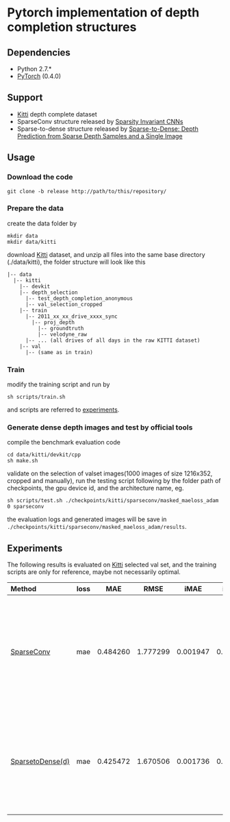 # Pytorch implementation of depth completion structures

## Dependencies
- Python 2.7.*
- [PyTorch](http://pytorch.org/) (0.4.0)

## Support
- [Kitti](http://www.cvlibs.net/datasets/kitti/eval_depth.php?benchmark=depth_completion) depth complete dataset
- SparseConv structure released by [Sparsity Invariant CNNs](http://arxiv.org/abs/1708.06500)
- Sparse-to-dense structure released by [Sparse-to-Dense: Depth Prediction from Sparse Depth Samples and a Single Image](https://arxiv.org/pdf/1709.07492.pdf)

## Usage

### Download the code
```
git clone -b release http://path/to/this/repository/
```

### Prepare the data
create the data folder by
```
mkdir data
mkdir data/kitti
```
download [Kitti](http://www.cvlibs.net/datasets/kitti/eval_depth.php?benchmark=depth_completion) dataset, and unzip all files into the same base directory (./data/kitti), the folder structure will look like this
```
|-- data
  |-- kitti
    |-- devkit
    |-- depth_selection
      |-- test_depth_completion_anonymous
      |-- val_selection_cropped
    |-- train
      |-- 2011_xx_xx_drive_xxxx_sync
        |-- proj_depth
          |-- groundtruth
          |-- velodyne_raw
      |-- ... (all drives of all days in the raw KITTI dataset)
    |-- val
      |-- (same as in train)
```

### Train
modify the training script and run by
```
sh scripts/train.sh
```
and scripts are referred to [experiments](#experiments).

### Generate dense depth images and test by official tools
compile the benchmark evaluation code
```
cd data/kitti/devkit/cpp
sh make.sh
```
validate on the selection of valset images(1000 images of size 1216x352, cropped and manually), run the testing script following by the folder path of checkpoints, the gpu device id, and the architecture name, eg.
```
sh scripts/test.sh ./checkpoints/kitti/sparseconv/masked_maeloss_adam 0 sparseconv
```
the evaluation logs and generated images will be save in `./checkpoints/kitti/sparseconv/masked_maeloss_adam/results`.

## <a name="experiments"></a>Experiments
The following results is evaluated on [Kitti](http://www.cvlibs.net/datasets/kitti/eval_depth.php?benchmark=depth_completion) selected val set, and the training scripts are only for reference, maybe not necessarily optimal.

|    Method                 | loss   |   MAE    |  RMSE    |  iMAE    |  iRMSE   |   Training Script     |
| :------------------------ | :----: | :------: | :------: | :------: | :------: | :----------- |
| [SparseConv](https://drive.google.com/open?id=1uC0MR9q4donBt_EDy66UBqK7H_H6olwD) | mae | 0.484260 | 1.777299 | 0.001947 | 0.006476 | python main.py --gpu-ids 0,1,2,3,4,5 -a sparseconv -b 64 --epochs 40 --step-size 20 --eval-step 1 --lr 0.001 --gamma 0.5 --criterion masked_maeloss --tag adam --optim adam |
| [SparsetoDense(d)](https://drive.google.com/open?id=1hgPwwkenRhHLP7WnMtCTZcqKyAMNvYbc) | mae | 0.425472 | 1.670506 | 0.001736 | 0.005809 | python main.py --gpu-ids 0,1 -a sparsetodense -b 32 --epochs 40 --step-size 8 --eval-step 1 --lr 0.01 --gamma 0.5 --criterion masked_maeloss --tag sgd --optim sgd |
